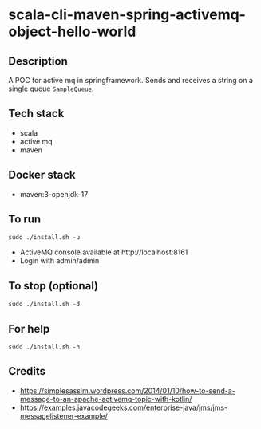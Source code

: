# scala-cli-maven-spring-activemq-object-hello-world

## Description
A POC for active mq in springframework.
Sends and receives a string on a single
queue `SampleQueue`.

## Tech stack
- scala
- active mq
- maven

## Docker stack
- maven:3-openjdk-17

## To run
`sudo ./install.sh -u`
- ActiveMQ console available at http://localhost:8161
- Login with admin/admin

## To stop (optional)
`sudo ./install.sh -d`

## For help
`sudo ./install.sh -h`

## Credits
- https://simplesassim.wordpress.com/2014/01/10/how-to-send-a-message-to-an-apache-activemq-topic-with-kotlin/
- https://examples.javacodegeeks.com/enterprise-java/jms/jms-messagelistener-example/
